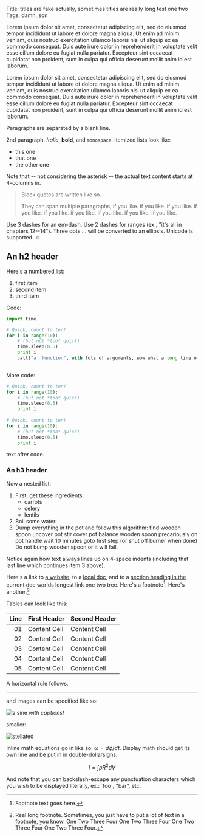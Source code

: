 Title: titles are fake actually, sometimes titles are really long test one two
Tags: damn, son

Lorem ipsum dolor sit amet, consectetur adipiscing elit, sed do eiusmod tempor incididunt ut labore et dolore magna aliqua. Ut enim ad minim veniam, quis nostrud exercitation ullamco laboris nisi ut aliquip ex ea commodo consequat. Duis aute irure dolor in reprehenderit in voluptate velit esse cillum dolore eu fugiat nulla pariatur. Excepteur sint occaecat cupidatat non proident, sunt in culpa qui officia deserunt mollit anim id est laborum.

Lorem ipsum dolor sit amet, consectetur adipiscing elit, sed do eiusmod tempor incididunt ut labore et dolore magna aliqua. Ut enim ad minim veniam, quis nostrud exercitation ullamco laboris nisi ut aliquip ex ea commodo consequat. Duis aute irure dolor in reprehenderit in voluptate velit esse cillum dolore eu fugiat nulla pariatur. Excepteur sint occaecat cupidatat non proident, sunt in culpa qui officia deserunt mollit anim id est laborum.

<!-- readmore -->

Paragraphs are separated by a blank line.

2nd paragraph. *Italic*, **bold**, and `monospace`. Itemized lists
look like:

  * this one
  * that one
  * the other one

Note that -- not considering the asterisk -- the actual text
content starts at 4-columns in.

> Block quotes are
> written like so.
>
> They can span multiple paragraphs,
> if you like.  if you like.  if you like.  if you like.  if you like. if you like.  if you like.  if you like.  if you like.

Use 3 dashes for an em-dash. Use 2 dashes for ranges (ex., "it's all
in chapters 12--14"). Three dots ... will be converted to an ellipsis.
Unicode is supported. ☺

An h2 header
------------

Here's a numbered list:

 1. first item
 2. second item
 3. third item

Code: 

~~~python
import time

# Quick, count to ten!
for i in range(10):
    # (but not *too* quick)
    time.sleep(0.5)
    print i
	call("a  function", with lots of arguments, wow what a long line of code, damn son, wowwwww, yeah, okay no don't do this)
	
~~~

More code:

~~~python
# Quick, count to ten!
for i in range(10):
    # (but not *too* quick)
    time.sleep(0.5)
    print i
	
# Quick, count to ten!
for i in range(10):
    # (but not *too* quick)
    time.sleep(0.5)
    print i
~~~

text after code.

### An h3 header ###

Now a nested list:

 1. First, get these ingredients:
      * carrots
      * celery
      * lentils
 2. Boil some water.
 3. Dump everything in the pot and follow
    this algorithm:
        find wooden spoon
        uncover pot
        stir
        cover pot
        balance wooden spoon precariously on pot handle
        wait 10 minutes
        goto first step (or shut off burner when done)
    Do not bump wooden spoon or it will fall.

Notice again how text always lines up on 4-space indents (including
that last line which continues item 3 above).

Here's a link to [a website](http://foo.bar), to a [local
doc](local-doc.html), and to a [section heading in the current
doc worlds longest link one two tree](#an-h2-header). Here's a footnote[^1]. Here's another.[^2]

Tables can look like this:

Line | First Header  | Second Header
---: | ------------- | -------------
  01 | Content Cell  | Content Cell
  02 | Content Cell  | Content Cell
  03 | Content Cell  | Content Cell
  04 | Content Cell  | Content Cell
  05 | Content Cell  | Content Cell
  
A horizontal rule follows.

***

and images can be specified like so:

![a sine]({filename}/images/sinus_echt.png "sine!")
*with captions!*

smaller:

![stellated]({filename}/images/stellated.jpg "avatar...")

Inline math equations go in like so: $\omega = d\phi / dt$. Display
math should get its own line and be put in in double-dollarsigns:

$$I = \int \rho R^{2} dV$$

And note that you can backslash-escape any punctuation characters
which you wish to be displayed literally, ex.: \`foo\`, \*bar\*, etc.

[^1]: Footnote text goes here.
[^2]: Real long footnote. Sometimes, you just have to put a lot of text in a footnote, you know. One Two Three Four One Two Three Four One Two Three Four One Two Three Four.
